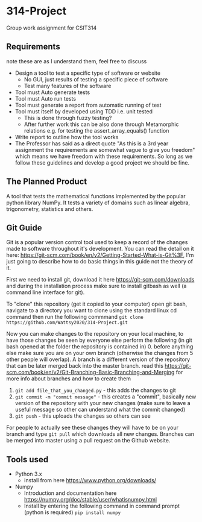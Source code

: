 # 314-Project
Group work assignment for CSIT314

## Requirements
note these are as I understand them, feel free to discuss 

- Design a tool to test a specific type of software or website
  - No GUI, just results of testing a specific piece of software
  - Test many features of the software
- Tool must Auto generate tests
- Tool must Auto run tests
- Tool must generate a report from automatic running of test
- Tool must itself by developed using TDD i.e. unit tested
  - This is done through fuzzy testing?
  - After further work this can be also done through Metamorphic relations e.g. for testing the assert_array_equals() function
- Write report to outline how the tool works
- The Professor has said as a direct quote "As this is a 3rd year assignment the requirements are somewhat vague to give you freedom" which means we have freedom with these requirements. So long as we follow these guidelines and develop a good project we should be fine.

## The Planned Product
A tool that tests the mathematical functions implemented by the popular python library NumPy. It tests a variety of domains such as linear algebra, trigonometry, statistics and others.

## Git Guide
Git is a popular version control tool used to keep a record of the changes made to software throughout it's development. 
You can read the detail on it here: https://git-scm.com/book/en/v2/Getting-Started-What-is-Git%3F, I'm just going to describe how to do basic things in this guide not the theory of it.

First we need to install git, download it here https://git-scm.com/downloads and during the installation process make sure to install gitbash as well (a command line interface for git).

To "clone" this repository (get it copied to your computer) open git bash, navigate to a directory you want to clone using the standard linux cd command then run the following commmand `git clone https://github.com/Wattsy2020/314-Project.git`

Now you can make changes to the repository on your local machine, to have those changes be seen by everyone else perform the following (in git bash opened at the folder the repository is contained in)
0. before anything else make sure you are on your own branch (otherwise the changes from 5 other people will overlap). A branch is a different version of the repository that can be later merged back into the master branch. read this https://git-scm.com/book/en/v2/Git-Branching-Basic-Branching-and-Merging for more info about branches and how to create them
1. `git add file_that_you_changed.py`   - this adds the changes to git
2. `git commit -m "commit message"`     - this creates a "commit", basically new version of the repository with your new changes (make sure to leave a useful message so other can understand what the commit changed)
3. `git push`                           - this uploads the changes so others can see

For people to actually see these changes they will have to be on your branch and type `git pull` which downloads all new changes.
Branches can be merged into master using a pull request on the Github website.

## Tools used
- Python 3.x 
  - install from here https://www.python.org/downloads/
- Numpy
  - Introduction and documentation here https://numpy.org/doc/stable/user/whatisnumpy.html
  - Install by entering the following command in command prompt (python is required) `pip install numpy`
